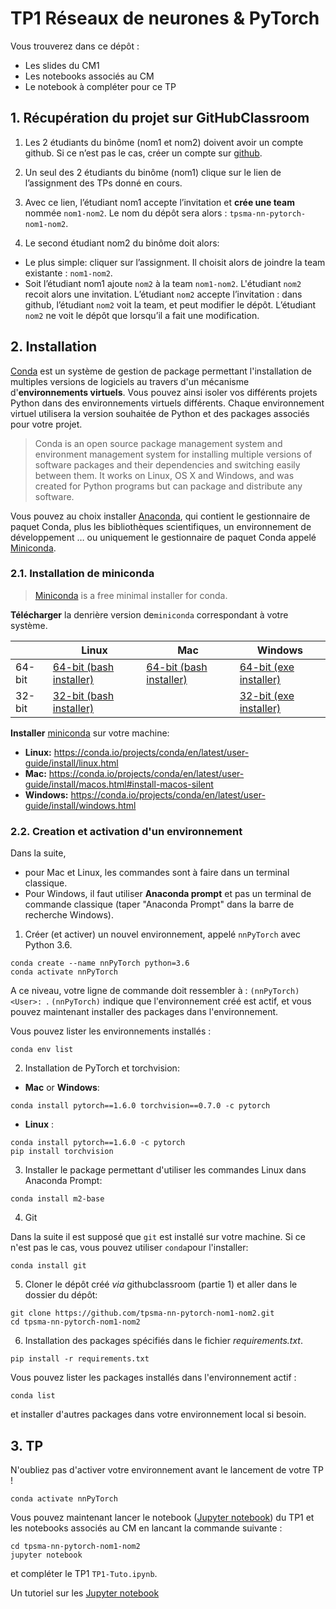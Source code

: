 # TP1 Réseaux de neurones & PyTorch

Vous trouverez dans ce dépôt :
* Les slides du CM1
* Les notebooks associés au CM
* Le notebook à compléter pour ce TP

## 1. Récupération du projet sur GitHubClassroom


1. Les 2 étudiants du binôme (nom1 et nom2) doivent avoir un compte github. Si ce n’est pas le cas, créer un compte sur [github](https://github.com).
2. Un seul des 2 étudiants du binôme (nom1) clique sur le lien de l’assignment des TPs donné en cours.

3. Avec ce lien, l’étudiant nom1 accepte l’invitation et **crée une team** nommée `nom1-nom2`. Le nom du dépôt sera alors : `tpsma-nn-pytorch-nom1-nom2`. 
4. Le second étudiant nom2 du binôme doit alors:
* Le plus simple:  cliquer sur l’assignment. Il choisit alors de joindre la team existante : `nom1-nom2`.
* Soit l’étudiant nom1 ajoute `nom2` à la team `nom1-nom2`. L'étudiant `nom2`  recoit alors une invitation. L’étudiant `nom2`  accepte l’invitation : dans github, l’étudiant `nom2`  voit la team, et peut modifier le dépôt. L’étudiant `nom2`  ne voit le dépôt que lorsqu’il a fait une modification.

## 2. Installation

[Conda](https://docs.conda.io/en/latest/) est un système de gestion de package permettant l'installation de multiples versions de logiciels au travers d'un mécanisme d'**environnements virtuels**. Vous pouvez ainsi isoler vos différents projets Python dans des environnements virtuels différents. Chaque environnement virtuel utilisera la version souhaitée de Python et des packages associés pour votre projet.

> Conda is an open source package management system and environment management system 
for installing multiple versions of software packages and their dependencies and 
switching easily between them. It works on Linux, OS X and Windows, and was created 
for Python programs but can package and distribute any software.

Vous pouvez au choix installer [Anaconda](https://www.anaconda.com/products/individual), qui contient le gestionnaire de paquet Conda, plus les bibliothèques scientifiques, un environnement de développement … ou uniquement le gestionnaire de paquet Conda appelé [Miniconda](https://docs.conda.io/en/latest/miniconda.html). 


### 2.1. Installation de miniconda

> [Miniconda](https://docs.conda.io/en/latest/miniconda.html) is a free minimal installer for conda. 

**Télécharger** la denrière version de`miniconda` correspondant à votre système.

|        | Linux | Mac | Windows | 
|--------|-------|-----|---------|
| 64-bit | [64-bit (bash installer)][lin64] | [64-bit (bash installer)][mac64] | [64-bit (exe installer)][win64]
| 32-bit | [32-bit (bash installer)][lin32] |  | [32-bit (exe installer)][win32]

[win64]: https://repo.continuum.io/miniconda/Miniconda3-latest-Windows-x86_64.exe
[win32]: https://repo.continuum.io/miniconda/Miniconda3-latest-Windows-x86.exe
[mac64]: https://repo.continuum.io/miniconda/Miniconda3-latest-MacOSX-x86_64.sh
[lin64]: https://repo.continuum.io/miniconda/Miniconda3-latest-Linux-x86_64.sh
[lin32]: https://repo.continuum.io/miniconda/Miniconda3-latest-Linux-x86.sh

**Installer** [miniconda](http://conda.pydata.org/miniconda.html) sur votre machine:

- **Linux:** https://conda.io/projects/conda/en/latest/user-guide/install/linux.html
- **Mac:** https://conda.io/projects/conda/en/latest/user-guide/install/macos.html#install-macos-silent
- **Windows:** https://conda.io/projects/conda/en/latest/user-guide/install/windows.html

### 2.2. Creation et activation d'un environnement

Dans la suite, 
* pour Mac et Linux, les commandes sont à faire dans un terminal classique. 
* Pour Windows, il faut utiliser **Anaconda prompt** et pas un terminal de commande classique (taper "Anaconda Prompt" dans la barre de recherche Windows). 

1. Créer (et activer) un nouvel environnement, appelé `nnPyTorch` avec Python 3.6. 

```
conda create --name nnPyTorch python=3.6
conda activate nnPyTorch
```

A ce niveau, votre ligne de commande doit ressembler à : `(nnPyTorch) <User>: `. `(nnPyTorch)` indique que l'environnement créé est actif, et vous pouvez maintenant installer des packages dans l'environnement.

Vous pouvez lister les environnements installés :
```
conda env list
```
2. Installation de PyTorch et torchvision:

-  __Mac__ or __Windows__: 
```
conda install pytorch==1.6.0 torchvision==0.7.0 -c pytorch
```
- __Linux__ : 
```
conda install pytorch==1.6.0 -c pytorch
pip install torchvision
```

3. Installer le package permettant d'utiliser les commandes Linux dans Anaconda Prompt:
```
conda install m2-base
```

4. Git

Dans la suite il est supposé que `git` est installé sur votre machine. Si ce n'est pas le cas, vous pouvez utiliser `conda`pour l'installer:
```
conda install git
```

5. Cloner le dépôt créé *via* githubclassroom (partie 1) et aller dans le dossier du dépôt:
```
git clone https://github.com/tpsma-nn-pytorch-nom1-nom2.git
cd tpsma-nn-pytorch-nom1-nom2
```


6. Installation des packages spécifiés dans le fichier *requirements.txt*.
```
pip install -r requirements.txt
```
Vous pouvez lister les packages installés dans l'environnement actif :
```
conda list
```
et installer d'autres packages dans votre environnement local si besoin.





## 3. TP

N'oubliez pas d'activer votre environnement avant le lancement de votre TP !

```
conda activate nnPyTorch
```

Vous pouvez maintenant lancer le notebook ([Jupyter notebook](https://jupyter.org)) du TP1 et les notebooks associés au CM en lancant la commande suivante :

```
cd tpsma-nn-pytorch-nom1-nom2
jupyter notebook
```
et compléter le TP1 `TP1-Tuto.ipynb`.

Un tutoriel sur les [Jupyter notebook](https://python.sdv.univ-paris-diderot.fr/18_jupyter/)
